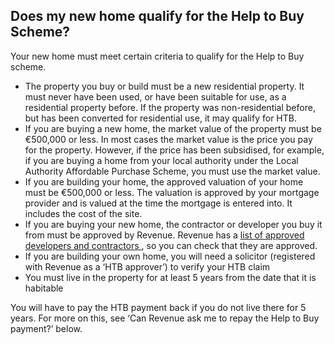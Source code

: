 ##  Does my new home qualify for the Help to Buy Scheme?

Your new home must meet certain criteria to qualify for the Help to Buy
scheme.

  * The property you buy or build must be a new residential property. It must never have been used, or have been suitable for use, as a residential property before. If the property was non-residential before, but has been converted for residential use, it may qualify for HTB. 
  * If you are buying a new home, the market value of the property must be €500,000 or less. In most cases the market value is the price you pay for the property. However, if the price has been subsidised, for example, if you are buying a home from your local authority under the Local Authority Affordable Purchase Scheme, you must use the market value. 
  * If you are building your home, the approved valuation of your home must be €500,000 or less. The valuation is approved by your mortgage provider and is valued at the time the mortgage is entered into. It includes the cost of the site. 
  * If you are buying your new home, the contractor or developer you buy it from must be approved by Revenue. Revenue has a [ list of approved developers and contractors ](https://www.revenue.ie/en/property/documents/htb-qualifying-contractors.pdf) , so you can check that they are approved. 
  * If you are building your own home, you will need a solicitor (registered with Revenue as a ‘HTB approver’) to verify your HTB claim 
  * You must live in the property for at least 5 years from the date that it is habitable 

You will have to pay the HTB payment back if you do not live there for 5
years. For more on this, see ‘Can Revenue ask me to repay the Help to Buy
payment?’ below.

